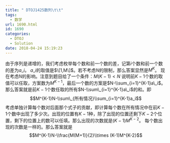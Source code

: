 ```yaml
---
title: " DTOJ1425数列\t\t"
tags:
  - 数学
url: 1690.html
id: 1690
categories:
  - DTOJ
  - Solution
date: 2018-04-24 15:19:23
---
```


由于序列是递增的，我们考虑枚举每个数和前一个数的差，记第$i$个数和前一个数的差为$a\_i$。 $a\_i$的取值是$\[1,M\]$。若不考虑$N$的限制，那么答案显然是$M^K$。 现在考虑$N$的影响。注意到题目给了一个条件：$M(K-1)<N$ 说明前$K-1$个数的取值可以任取，方案数为$M^{K-1}$，最后一个数的方案是$N-\\sum_{i=1}^{K-1}a\_i$。 那么答案就是前$K-1$个数任取的所有$N-\\sum\_{i=1}^{K-1}a\_i$的和。即 $$M^{K-1}N-\\sum\_{所有情况}\\sum_{i=1}^{K-1}a_i$$ 考虑单独计算每个数对后面那个式子的贡献，即计算每个数在所有情况中在前$K-1$个数中出现了多少次。出现的位置有$K-1$种，除了出现的位置还剩下$K-2$个位置，剩下的位置上的数可以任填。那么出现的次数就是$(K-1)M^{K-2}$。 每个数出现的次数是一样的。那么答案就是 $$M^{K-1}N-\\frac{M(M+1)}{2}\\times (K-1)M^{K-2}$$